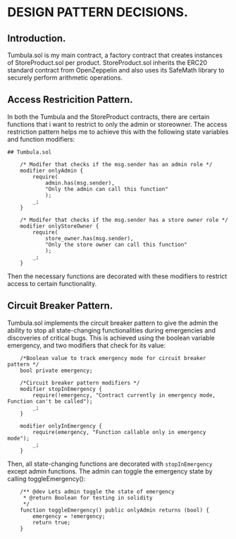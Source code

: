# DESIGN PATTERN DECISIONS.

## Introduction.

Tumbula.sol is my main contract, a factory contract that creates instances of StoreProduct.sol per product. StoreProduct.sol inherits the ERC20 standard contract from OpenZeppelin and also uses its SafeMath library to securely perform arithmetic operations.

## Access Restricition Pattern.

In both the Tumbula and the StoreProduct contracts, there are certain functions that i want to restrict to only the admin or storeowner. The access restriction pattern helps me to achieve this with the following state variables and function modifiers:

```
## Tumbula.sol

    /* Modifer that checks if the msg.sender has an admin role */
    modifier onlyAdmin {
        require(
            admin.has(msg.sender),
            "Only the admin can call this function"
            );
        _;
    }   

    /* Modifer that checks if the msg.sender has a store owner role */
    modifier onlyStoreOwner {
        require(
            store_owner.has(msg.sender),
            "Only the store owner can call this function"
            );
        _;
    }
```

Then the necessary functions are decorated with these modifiers to restrict access to certain functionality.

## Circuit Breaker Pattern.

Tumbula.sol implements the circuit breaker pattern to give the admin the ability to stop all state-changing functionalities during emergencies and discoveries of critical bugs. This is achieved using the boolean variable emergency, and two modifiers that check for its value:

```
    /*Boolean value to track emergency mode for circuit breaker pattern */
    bool private emergency;

    /*Circuit breaker pattern modifiers */
    modifier stopInEmergency { 
        require(!emergency, "Contract currently in emergency mode, Function can't be called"); 
        _; 
    }
    
    modifier onlyInEmergency { 
        require(emergency, "Function callable only in emergency mode"); 
        _;
    }
```

Then, all state-changing functions are decorated with ```stopInEmergency``` except admin functions. The admin can toggle the emergency state by calling toggleEmergency():

```
    /** @dev Lets admin toggle the state of emergency 
     * @return Boolean for testing in solidity
     */
    function toggleEmergency() public onlyAdmin returns (bool) {
        emergency = !emergency;
        return true;
    }
```

